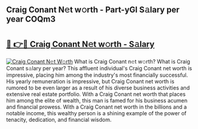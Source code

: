 ## Craig Conant N𝚎t w𝚘rth - Part-yGl S𝚊lary per year COQm3

# <h2><a href="http://gc3xesg.nevu.top/?p=Craig+Conant">🔗 👉🔴 Craig Conant N𝚎t w𝚘rth - S𝚊lary</a></h2>

[![Craig Conant N𝚎t W𝚘rth](https://i.imgur.com/Oavwk0R.jpeg)](http://gc3xesg.nevu.top/?p=Craig+Conant)
What is Craig Conant n𝚎t w𝚘rth? What is Craig Conant s𝚊lary per year?
This affluent individual's Craig Conant net worth is impressive, placing him among the industry's most financially successful. His yearly remuneration is impressive, but Craig Conant net worth is rumored to be even larger as a result of his diverse business activities and extensive real estate portfolio. With a Craig Conant net worth that places him among the elite of wealth, this man is famed for his business acumen and financial prowess. With a Craig Conant net worth in the billions and a notable income, this wealthy person is a shining example of the power of tenacity, dedication, and financial wisdom.
